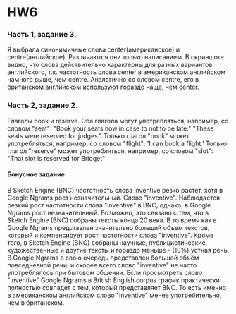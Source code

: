 # HW6
### Часть 1, задание 3.

Я выбрала синонимичные слова center(американское) и centre(английское). Различаются они только написанием. В скриншоте видно, что слова действительно характерны для разных вариантов английского, т.к. частотность слова center в американском английском намного выше, чем centre. Аналогично со словом centre, его в британском английском используют гораздо чаще, чем center. 
### Часть 2, задание 2.

Глаголы book и reserve.
Оба глагола могут употребляться, например, со словом "seat": 
"Book your seats now in case to not to be late." 
"These seats were reserved for judges."
Только глагол "book" может употребляться, например, со словом "flight": 'I can book a flight.'
Только глагол "reserve" может употребляться, например, со словом "slot": "That slot is reserved for Bridget"
#### Бонусное задание

В Sketch Engine (BNC) частотность слова inventive резко растет, хотя в Google Ngrams рост незначительный. 
Слово "inventive".
Наблюдается резкий рост частотности слова "inventive" в BNC, однако, в Google Ngrams рост незначительный. 
Возможно, это связано с тем, что в Sketch Engine (BNC) собраны тексты конца 20 века. В то время как в Google Ngrams представлен значительно больший объем текстов, который и компенсирует рост частотности слова "inventive".
Кроме того, в Sketch Engine (BNC) собраны научные, публицистические, художественные и другие тексты и гораздо меньше - (10%) устная речь.  В Google Ngrams в свою очередь представлен большой объём повседневной речи, и скорее всего слово "inventive" не часто употреблялось при бытовом общении. Если просмотреть слово "inventive" Google Ngrams в British English corpus график практически полностью совпадет с тем, который представляет BNC. То есть именно в американском английском слово "inventive" менее употребительно, чем в британском.


